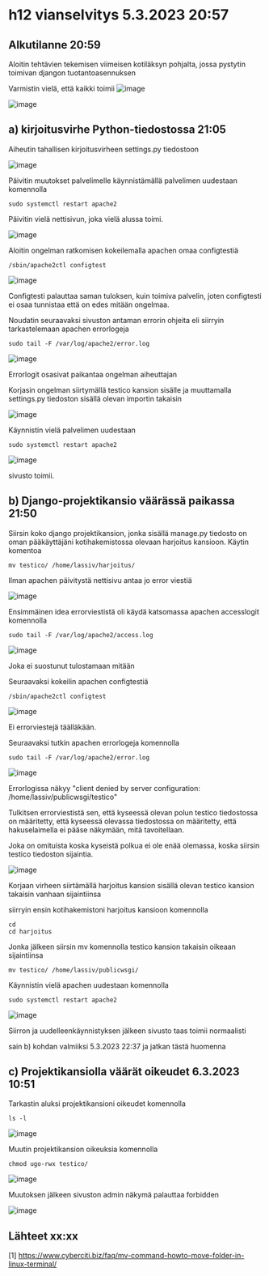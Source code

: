 # h12 vianselvitys 5.3.2023 20:57

## Alkutilanne 20:59

Aloitin tehtävien tekemisen viimeisen kotiläksyn pohjalta, jossa pystytin toimivan djangon tuotantoasennuksen

Varmistin vielä, että kaikki toimii
![image](https://user-images.githubusercontent.com/112076377/222980407-49c62389-d3a6-44b6-beb4-6e12cdc9acd3.png)

![image](https://user-images.githubusercontent.com/112076377/222980524-644ba55b-a602-4bec-a235-c6834e14ea55.png)

## a) kirjoitusvirhe Python-tiedostossa 21:05

Aiheutin tahallisen kirjoitusvirheen settings.py tiedostoon

![image](https://user-images.githubusercontent.com/112076377/222980845-9e5e3a43-b42c-4922-84d6-b75994f87b91.png)

Päivitin muutokset palvelimelle käynnistämällä palvelimen uudestaan komennolla

    sudo systemctl restart apache2
    
Päivitin vielä nettisivun, joka vielä alussa toimi. 

![image](https://user-images.githubusercontent.com/112076377/222981017-d8db00d0-3b5f-42d6-8bfb-58481a23a1e7.png)

Aloitin ongelman ratkomisen kokeilemalla apachen omaa configtestiä

    /sbin/apache2ctl configtest

![image](https://user-images.githubusercontent.com/112076377/222981144-9129e3a4-510c-49f0-a78e-2ae90dd59890.png)

Configtesti palauttaa saman tuloksen, kuin toimiva palvelin, joten configtesti ei osaa tunnistaa että on edes mitään ongelmaa. 

Noudatin seuraavaksi sivuston antaman errorin ohjeita eli siirryin tarkastelemaan apachen errorlogeja

    sudo tail -F /var/log/apache2/error.log

![image](https://user-images.githubusercontent.com/112076377/222981112-8579539f-c892-4b77-b647-6c206b7bafcc.png)

Errorlogit osasivat paikantaa ongelman aiheuttajan

Korjasin ongelman siirtymällä testico kansion sisälle ja muuttamalla settings.py tiedoston sisällä olevan importin takaisin

![image](https://user-images.githubusercontent.com/112076377/222981475-c548a066-1aa1-4672-a50b-659a800b3162.png)

Käynnistin vielä palvelimen uudestaan 

    sudo systemctl restart apache2
    
![image](https://user-images.githubusercontent.com/112076377/222981689-29e13949-2edb-4998-bec5-2e22bcf5e391.png)

sivusto toimii.

## b) Django-projektikansio väärässä paikassa 21:50

Siirsin koko django projektikansion, jonka sisällä manage.py tiedosto on oman pääkäyttäjäni kotihakemistossa olevaan harjoitus kansioon. Käytin komentoa 

    mv testico/ /home/lassiv/harjoitus/
    
Ilman apachen päivitystä nettisivu antaa jo error viestiä

![image](https://user-images.githubusercontent.com/112076377/222982864-11e61888-9a5c-43fb-88fc-faa878ba71c7.png)

Ensimmäinen idea errorviestistä oli käydä katsomassa apachen accesslogit komennolla

    sudo tail -F /var/log/apache2/access.log
    
![image](https://user-images.githubusercontent.com/112076377/222983085-7af9aed5-578d-4027-ae7f-0ff5b604b452.png)

Joka ei suostunut tulostamaan mitään

Seuraavaksi kokeilin apachen configtestiä

    /sbin/apache2ctl configtest
    
![image](https://user-images.githubusercontent.com/112076377/222983192-748c085a-4481-4860-a86e-1814cbdd4b55.png)

Ei errorviestejä täälläkään.

Seuraavaksi tutkin apachen errorlogeja komennolla

    sudo tail -F /var/log/apache2/error.log

![image](https://user-images.githubusercontent.com/112076377/222983314-c6071fbf-05ea-48ce-b979-1c0b0c087a46.png)

Errorlogissa näkyy "client denied by server configuration: /home/lassiv/publicwsgi/testico"

Tulkitsen errorviestistä sen, että kyseessä olevan polun testico tiedostossa on määritetty, että kyseessä olevassa tiedostossa on määritetty, että hakuselaimella ei pääse näkymään, mitä tavoitellaan. 

Joka on omituista koska kyseistä polkua ei ole enää olemassa, koska siirsin testico tiedoston sijaintia.

![image](https://user-images.githubusercontent.com/112076377/222983394-89fbeb3e-ccee-489c-9655-9d94a38269f4.png)

Korjaan virheen siirtämällä harjoitus kansion sisällä olevan testico kansion takaisin vanhaan sijaintiinsa 

siirryin ensin kotihakemistoni harjoitus kansioon komennolla 

    cd 
    cd harjoitus
    
Jonka jälkeen siirsin mv komennolla testico kansion takaisin oikeaan sijaintiinsa

    mv testico/ /home/lassiv/publicwsgi/

Käynnistin vielä apachen uudestaan komennolla

    sudo systemctl restart apache2

![image](https://user-images.githubusercontent.com/112076377/222983807-f72dc9c4-9e19-42f0-8a63-c728ee071e91.png)

Siirron ja uudelleenkäynnistyksen jälkeen sivusto taas toimii normaalisti

sain b) kohdan valmiiksi 5.3.2023 22:37 ja jatkan tästä huomenna

## c) Projektikansiolla väärät oikeudet 6.3.2023 10:51

Tarkastin aluksi projektikansioni oikeudet komennolla

    ls -l
    
![image](https://user-images.githubusercontent.com/112076377/223062416-fac4c05d-14d6-4382-a93c-54944c989cfa.png)

Muutin projektikansion oikeuksia komennolla

    chmod ugo-rwx testico/
    
![image](https://user-images.githubusercontent.com/112076377/223063016-60526d2b-bbd2-469c-a48f-1990b8586ec3.png)

Muutoksen jälkeen sivuston admin näkymä palauttaa forbidden 

![image](https://user-images.githubusercontent.com/112076377/223063318-a1fbeef5-23ea-4adf-a158-ab7021ce4354.png)




## Lähteet xx:xx

[1] https://www.cyberciti.biz/faq/mv-command-howto-move-folder-in-linux-terminal/
